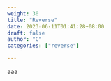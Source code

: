 ```yaml
---
weight: 30
title: "Reverse"
date: 2023-06-11T01:41:28+08:00
draft: false
author: "G"
categories: ["reverse"]

---
```


aaa